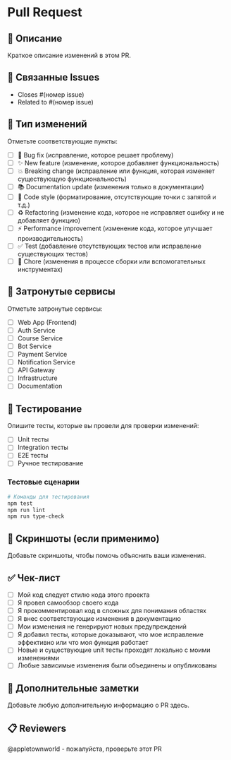 # Pull Request

## 📝 Описание

Краткое описание изменений в этом PR.

## 🔗 Связанные Issues

- Closes #(номер issue)
- Related to #(номер issue)

## 🧪 Тип изменений

Отметьте соответствующие пункты:

- [ ] 🐛 Bug fix (исправление, которое решает проблему)
- [ ] ✨ New feature (изменение, которое добавляет функциональность)
- [ ] 💥 Breaking change (исправление или функция, которая изменяет существующую функциональность)
- [ ] 📚 Documentation update (изменения только в документации)
- [ ] 🎨 Code style (форматирование, отсутствующие точки с запятой и т.д.)
- [ ] ♻️ Refactoring (изменение кода, которое не исправляет ошибку и не добавляет функцию)
- [ ] ⚡ Performance improvement (изменение кода, которое улучшает производительность)
- [ ] ✅ Test (добавление отсутствующих тестов или исправление существующих тестов)
- [ ] 🔧 Chore (изменения в процессе сборки или вспомогательных инструментах)

## 🎯 Затронутые сервисы

Отметьте затронутые сервисы:

- [ ] Web App (Frontend)
- [ ] Auth Service
- [ ] Course Service
- [ ] Bot Service
- [ ] Payment Service
- [ ] Notification Service
- [ ] API Gateway
- [ ] Infrastructure
- [ ] Documentation

## 🧪 Тестирование

Опишите тесты, которые вы провели для проверки изменений:

- [ ] Unit тесты
- [ ] Integration тесты
- [ ] E2E тесты
- [ ] Ручное тестирование

### Тестовые сценарии

```bash
# Команды для тестирования
npm test
npm run lint
npm run type-check
```

## 📸 Скриншоты (если применимо)

Добавьте скриншоты, чтобы помочь объяснить ваши изменения.

## ✅ Чек-лист

- [ ] Мой код следует стилю кода этого проекта
- [ ] Я провел самообзор своего кода
- [ ] Я прокомментировал код в сложных для понимания областях
- [ ] Я внес соответствующие изменения в документацию
- [ ] Мои изменения не генерируют новых предупреждений
- [ ] Я добавил тесты, которые доказывают, что мое исправление эффективно или что моя функция работает
- [ ] Новые и существующие unit тесты проходят локально с моими изменениями
- [ ] Любые зависимые изменения были объединены и опубликованы

## 🚀 Дополнительные заметки

Добавьте любую дополнительную информацию о PR здесь.

## 📋 Reviewers

@appletownworld - пожалуйста, проверьте этот PR
